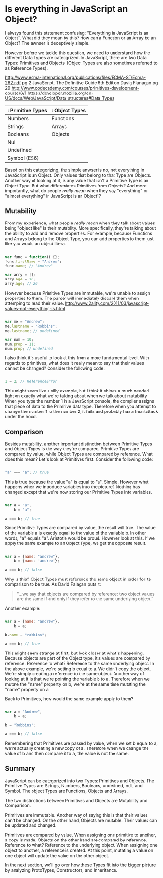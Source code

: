 # Is everything in JavaScript an Object?

I always found this statement confusing: "Everything in JavaScript is an Object". What did they mean by this? How can a Function or an Array be an Object? The awnser is deceptively simple.

However before we tackle this question, we need to understand how the different Data Types are cateogrized. In JavaScript, there are two Data Types: Primitives and Objects. (Object Types are also sometimes referred to as Reference Types).

http://www.ecma-international.org/publications/files/ECMA-ST/Ecma-262.pdf pg 2
JavaScript, The Definitive Guide 6th Edition Davig Flanagan pg 29
http://www.codecademy.com/courses/primitives-development-course/6/1
https://developer.mozilla.org/en-US/docs/Web/JavaScript/Data_structures#Data_Types

|: Primitive Types |: Object Types |
|-----------------|--------------|
| Numbers         | Functions    |
| Strings         | Arrays       |
| Booleans        | Objects 		|
| Null        		|              |
| Undefined       |              |
| Symbol (ES6)    | 					|

Based on this categorizing, the simple anwser is no, not everything in JavaScript is an Object. Only values that belong to that Type are Objects. Another way of looking at it, is any value that isn't a Primitive Type is an Object Type. But what differeniates Primitives from Objects? And more importantly, what do people <em>really mean</em> when they say "everything" or "almost everything" in JavaScript is an Object"?

## Mutability

From my experience, what people <em>really mean</em> when they talk about values being "object like" is their mutablity. More specifically, they're talking about the ability to add and remove properties. For example, because Functions and Arrays belong to the Object Type, you can add properties to them just like you would an object literal.

```js

var func = function() {};
func.firstName = "Andrew";
func.name; // "Andrew"

var arry = [];
arry.age = 26;
arry.age; // 26

```

However because Primitive Types are immutable, we're unable to assign properties to them. The parser will immediately discard them when attemping to read their value. http://www.2ality.com/2011/03/javascript-values-not-everything-is.html

```js

var me = "Andrew";
me.lastname = "Robbins";
me.lastname; // undefined

var num = 10;
num.prop = 11;
num.prop; // undefined

```

I also think it's useful to look at this from a more fundamental level. With regards to primitives, what does it really mean to say that their values cannot be changed? Consider the following code:

```js

1 = 2; // ReferenceError

```

This might seem like a silly example, but I think it shines a much needed light on exactly what we're talking about when we talk about mutability. When you type the number 1 in a JavaScript console, the compiler assigns that piece of data to the Primitive data type. Therefore when you attempt to change the number 1 to the number 2, it fails and probably has a heartattack under the hood.

## Comparison

Besides mutability, another important distinction between Primitive Types and Object Types is the way they're compared. Primitive Types are compared by value, while Object Types are compared by reference. What does this mean? Let's look at Primitives first. Consider the following code:

```js

"a" === "a"; // true

```
This is true because the value "a" is equal to "a". Simple. However what happens when we introduce variables into the picture? Nothing has changed except that we're now storing our Primitive Types into variables.

```js

var a = "a",
    b = "a";

a === b; // true

```

Since Primitive Types are compared by value, the result will true. The value of the variable a is exactly equal to the value of the variable b. In other words, "a" equals "a". Aristotle would be proud. However look at this. If we apply the same example to an Object Type, we get the opposite result.

```js

var a = {name: "andrew"},
    b = {name: "andrew"};

a === b; // false

```

Why is this? Object Types must reference the same object in order for its comparison to be true. As David Falagan puts it: <blockquote>"...we say that objects are compared by reference: two object values are the same if and only if they refer to the same underlying object."</blockquote>

Another example:

```js

var a = {name: "andrew"},
    b = a;

b.name = "robbins";

a === b; // true

```

This might seem strange at first, but look closer at what's happening. Because objects are part of the Object type, it's values are compared by reference. Reference to what? Reference to the same underlying object. In the above example, we're setting b equal to a. We didn't copy the object. We're simply creating a reference to the same object. Another way of looking at it is that we're pointing the variable b to a. Therefore when we mutate the "name" property on b, we're at the same time mutating the "name" property on a.

Back to Primitives, how would the same example apply to them?

```js

var a = "Andrew",
    b = a;

b = "Robbins";

a === b; // false

```

Remembering that Primitives are passed by value, when we set b equal to a, we're actually creating a new copy of a. Therefore when we change the value of b and then compare it to a, the value is not the same.

## Summary

JavaScript can be categorized into two Types: Primitives and Objects. The Primitive Types are Strings, Numbers, Booleans, undefined, null, and Symbol. The object Types are Functions, Objects and Arrays.

The two distinctions between Primitives and Objects are Mutability and Comparison.

Primitives are immutable. Another way of saying this is that their values can't be changed. On the other hand, Objects are mutable. Their values can be updated and changed.

Primitives are compared by value. When assigning one primitive to another, a copy is made. Objects on the other hand are compared by reference. Reference to what? Reference to the underlying object. When assigning one object to another, a reference is created. At this point, mutating a value on one object will update the value on the other object.

In the next section, we'll go over how these Types fit into the bigger picture by analyzing ProtoTypes, Constructors, and Inheritance.